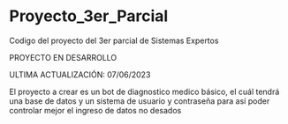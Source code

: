 # Proyecto_3er_Parcial
Codigo del proyecto del 3er parcial de Sistemas Expertos

PROYECTO EN DESARROLLO 

ULTIMA ACTUALIZACIÓN: 07/06/2023

El proyecto a crear es un bot de diagnostico medico básico, el cuál tendrá una base de datos y un sistema de usuario y contraseña para así poder controlar mejor el ingreso de datos no desados
